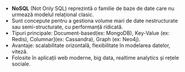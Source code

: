 
- **NoSQL** (Not Only SQL) reprezintă o familie de baze de date care nu urmează modelul relațional clasic.
- Sunt concepute pentru a gestiona volume mari de date nestructurate sau semi-structurate, cu performanță ridicată.
- Tipuri principale: Document-based(ex: MongoDB), Key-Value (ex: Redis), Columnar](ex: Cassandra), Graph (ex: Neo4j).
- Avantaje: scalabilitate orizontală, flexibilitate în modelarea datelor, viteză.
- Folosite în aplicații web moderne, big data, realtime analytics și rețele sociale.

